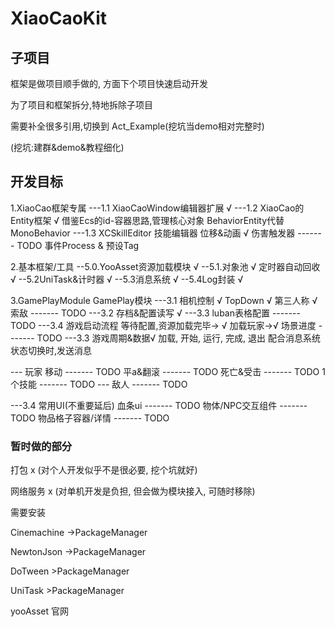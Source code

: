 # XiaoCaoKit

## 子项目

框架是做项目顺手做的, 方面下个项目快速启动开发

为了项目和框架拆分,特地拆除子项目

需要补全很多引用,切换到 Act_Example(挖坑当demo相对完整时)


(挖坑:建群&demo&教程细化)


## 开发目标

1.XiaoCao框架专属
---1.1 XiaoCaoWindow编辑器扩展 √
---1.2 XiaoCao的Entity框架  √
	借鉴Ecs的id-容器思路,管理核心对象
	BehaviorEntity代替MonoBehavior
---1.3 XCSkillEditor 技能编辑器
	位移&动画 √
	伤害触发器 ------- TODO
	事件Process & 预设Tag 

2.基本框架/工具
--5.0.YooAsset资源加载模块 √
--5.1.对象池 √
	定时器自动回收 √
--5.2UniTask&计时器 √
--5.3消息系统 √
--5.4Log封装 √

3.GamePlayModule GamePlay模块
---3.1 相机控制 √
	TopDown √
	第三人称 √
	索敌 ------- TODO
---3.2 存档&配置读写 √
---3.3 luban表格配置 ------- TODO
---3.4 游戏启动流程
	等待配置,资源加载完毕-> √
	加载玩家->√
	场景进度 ------- TODO
---3.3 游戏周期&数据√
	加载, 开始, 运行, 完成, 退出 
	配合消息系统状态切换时,发送消息

--- 玩家
	移动 ------- TODO
	平a&翻滚 ------- TODO
	死亡&受击 ------- TODO
	1个技能 ------- TODO
--- 敌人 ------- TODO

---3.4 常用UI(不重要延后)
	血条ui ------- TODO
	物体/NPC交互组件 ------- TODO
	物品格子容器/详情 ------- TODO

### 暂时做的部分

打包 x (对个人开发似乎不是很必要, 挖个坑就好)

网络服务 x (对单机开发是负担, 但会做为模块接入, 可随时移除)



需要安装

Cinemachine ->PackageManager

NewtonJson  ->PackageManager

DoTween		>PackageManager

UniTask		>PackageManager

yooAsset	官网